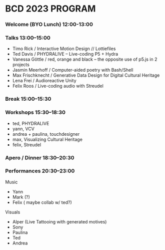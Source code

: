 # BCD 2023 PROGRAM

### Welcome (BYO Lunch) 12:00-13:00

### Talks 13:00–15:00

- Timo Rick / Interactive Motion Design // Lottiefiles
- Ted Davis / PHYDRALIVE – Live-coding P5 + Hydra
- Vanessa Göttle / red, orange and black – the opposite use of p5.js in 2 projects
- Jasmin Meerhoff / Computer-aided poetry with Bash/Shell
- Max Frischknecht / Generative Data Design for Digital Cultural Heritage
- Lena Frei / Audioreactive Unity
- Felix Roos / Live-coding audio with Streudel

### Break 15:00–15:30

### Workshops 15:30–18:30

- ted, PHYDRALIVE
- yann, VCV
- andrea + paulina, touchdesigner
- max, Visualizing Cultural Heritage
- felix, Streudel

### Apero / Dinner 18:30–20:30

### Performances 20:30–23:00

Music
- Yann
- Mark (?)
- Felix ( maybe collab w/ ted?)

Visuals
- Alper (Live Tattooing with generated motives)
- Sony
- Paulina
- Ted
- Andrea
